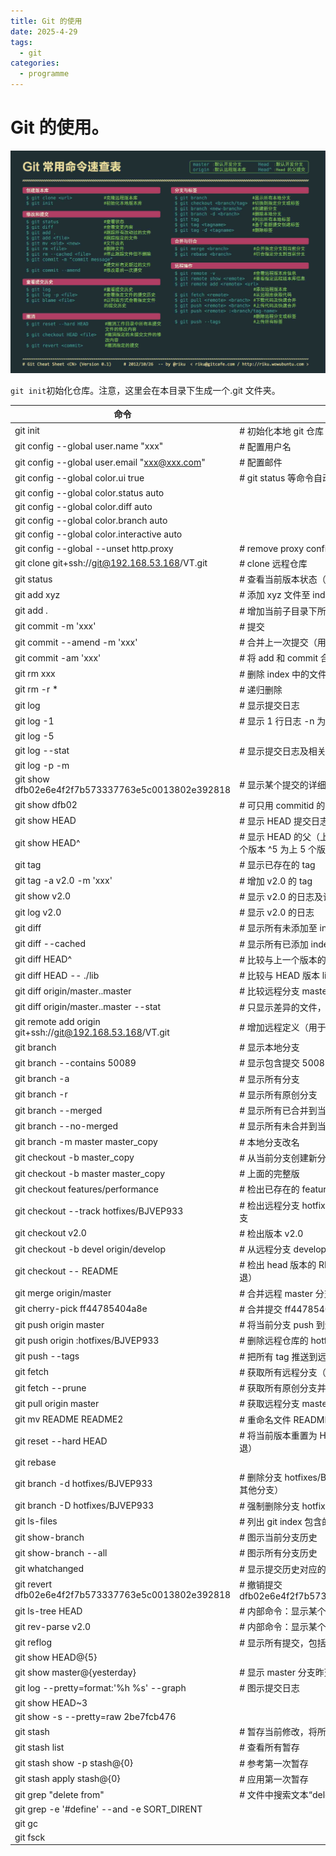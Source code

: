 ```yaml
---
title: Git 的使用
date: 2025-4-29
tags:
  - git
categories:
  - programme
---
```


# Git 的使用。

![alt text](/images/programme/image2.jpg)

`git init`初始化仓库。注意，这里会在本目录下生成一个.git 文件夹。

| 命令                                                      | 作用                                                                     |
| --------------------------------------------------------- | ------------------------------------------------------------------------ |
| git init                                                  | # 初始化本地 git 仓库（创建新仓库）                                      |
| git config --global user.name "xxx"                       | # 配置用户名                                                             |
| git config --global user.email "xxx@xxx.com"              | # 配置邮件                                                               |
| git config --global color.ui true                         | # git status 等命令自动着色                                              |
| git config --global color.status auto                     |
| git config --global color.diff auto                       |
| git config --global color.branch auto                     |
| git config --global color.interactive auto                |
| git config --global --unset http.proxy                    | # remove proxy configuration on git                                      |
| git clone git+ssh://git@192.168.53.168/VT.git             | # clone 远程仓库                                                         |
| git status                                                | # 查看当前版本状态（是否修改）                                           |
| git add xyz                                               | # 添加 xyz 文件至 index                                                  |
| git add .                                                 | # 增加当前子目录下所有更改过的文件至 index                               |
| git commit -m 'xxx'                                       | # 提交                                                                   |
| git commit --amend -m 'xxx'                               | # 合并上一次提交（用于反复修改）                                         |
| git commit -am 'xxx'                                      | # 将 add 和 commit 合为一步                                              |
| git rm xxx                                                | # 删除 index 中的文件                                                    |
| git rm -r \*                                              | # 递归删除                                                               |
| git log                                                   | # 显示提交日志                                                           |
| git log -1                                                | # 显示 1 行日志 -n 为 n 行                                               |
| git log -5                                                |
| git log --stat                                            | # 显示提交日志及相关变动文件                                             |
| git log -p -m                                             |
| git show dfb02e6e4f2f7b573337763e5c0013802e392818         | # 显示某个提交的详细内容                                                 |
| git show dfb02                                            | # 可只用 commitid 的前几位                                               |
| git show HEAD                                             | # 显示 HEAD 提交日志                                                     |
| git show HEAD^                                            | # 显示 HEAD 的父（上一个版本）的提交日志 ^^为上两个版本 ^5 为上 5 个版本 |
| git tag                                                   | # 显示已存在的 tag                                                       |
| git tag -a v2.0 -m 'xxx'                                  | # 增加 v2.0 的 tag                                                       |
| git show v2.0                                             | # 显示 v2.0 的日志及详细内容                                             |
| git log v2.0                                              | # 显示 v2.0 的日志                                                       |
| git diff                                                  | # 显示所有未添加至 index 的变更                                          |
| git diff --cached                                         | # 显示所有已添加 index 但还未 commit 的变更                              |
| git diff HEAD^                                            | # 比较与上一个版本的差异                                                 |
| git diff HEAD -- ./lib                                    | # 比较与 HEAD 版本 lib 目录的差异                                        |
| git diff origin/master..master                            | # 比较远程分支 master 上有本地分支 master 上没有的                       |
| git diff origin/master..master --stat                     | # 只显示差异的文件，不显示具体内容                                       |
| git remote add origin git+ssh://git@192.168.53.168/VT.git | # 增加远程定义（用于 push/pull/fetch）                                   |
| git branch                                                | # 显示本地分支                                                           |
| git branch --contains 50089                               | # 显示包含提交 50089 的分支                                              |
| git branch -a                                             | # 显示所有分支                                                           |
| git branch -r                                             | # 显示所有原创分支                                                       |
| git branch --merged                                       | # 显示所有已合并到当前分支的分支                                         |
| git branch --no-merged                                    | # 显示所有未合并到当前分支的分支                                         |
| git branch -m master master_copy                          | # 本地分支改名                                                           |
| git checkout -b master_copy                               | # 从当前分支创建新分支 master_copy 并检出                                |
| git checkout -b master master_copy                        | # 上面的完整版                                                           |
| git checkout features/performance                         | # 检出已存在的 features/performance 分支                                 |
| git checkout --track hotfixes/BJVEP933                    | # 检出远程分支 hotfixes/BJVEP933 并创建本地跟踪分支                      |
| git checkout v2.0                                         | # 检出版本 v2.0                                                          |
| git checkout -b devel origin/develop                      | # 从远程分支 develop 创建新本地分支 devel 并检出                         |
| git checkout -- README                                    | # 检出 head 版本的 README 文件（可用于修改错误回退）                     |
| git merge origin/master                                   | # 合并远程 master 分支至当前分支                                         |
| git cherry-pick ff44785404a8e                             | # 合并提交 ff44785404a8e 的修改                                          |
| git push origin master                                    | # 将当前分支 push 到远程 master 分支                                     |
| git push origin :hotfixes/BJVEP933                        | # 删除远程仓库的 hotfixes/BJVEP933 分支                                  |
| git push --tags                                           | # 把所有 tag 推送到远程仓库                                              |
| git fetch                                                 | # 获取所有远程分支（不更新本地分支，另需 merge）                         |
| git fetch --prune                                         | # 获取所有原创分支并清除服务器上已删掉的分支                             |
| git pull origin master                                    | # 获取远程分支 master 并 merge 到当前分支                                |
| git mv README README2                                     | # 重命名文件 README 为 README2                                           |
| git reset --hard HEAD                                     | # 将当前版本重置为 HEAD（通常用于 merge 失败回退）                       |
| git rebase                                                |
| git branch -d hotfixes/BJVEP933                           | # 删除分支 hotfixes/BJVEP933（本分支修改已合并到其他分支）               |
| git branch -D hotfixes/BJVEP933                           | # 强制删除分支 hotfixes/BJVEP933                                         |
| git ls-files                                              | # 列出 git index 包含的文件                                              |
| git show-branch                                           | # 图示当前分支历史                                                       |
| git show-branch --all                                     | # 图示所有分支历史                                                       |
| git whatchanged                                           | # 显示提交历史对应的文件修改                                             |
| git revert dfb02e6e4f2f7b573337763e5c0013802e392818       | # 撤销提交 dfb02e6e4f2f7b573337763e5c0013802e392818                      |
| git ls-tree HEAD                                          | # 内部命令：显示某个 git 对象                                            |
| git rev-parse v2.0                                        | # 内部命令：显示某个 ref 对于的 SHA1 HASH                                |
| git reflog                                                | # 显示所有提交，包括孤立节点                                             |
| git show HEAD@{5}                                         |
| git show master@{yesterday}                               | # 显示 master 分支昨天的状态                                             |
| git log --pretty=format:'%h %s' --graph                   | # 图示提交日志                                                           |
| git show HEAD~3                                           |
| git show -s --pretty=raw 2be7fcb476                       |
| git stash                                                 | # 暂存当前修改，将所有至为 HEAD 状态                                     |
| git stash list                                            | # 查看所有暂存                                                           |
| git stash show -p stash@{0}                               | # 参考第一次暂存                                                         |
| git stash apply stash@{0}                                 | # 应用第一次暂存                                                         |
| git grep "delete from"                                    | # 文件中搜索文本“delete from”                                            |
| git grep -e '#define' --and -e SORT_DIRENT                |                                                                          |
| git gc                                                    |                                                                          |
| git fsck                                                  |                                                                          |
